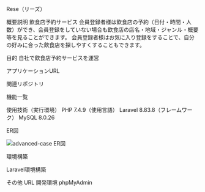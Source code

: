 Rese（リーズ）

概要説明
飲食店予約サービス
会員登録者様は飲食店の予約（日付・時間・人数）ができ、会員登録をしていない場合も飲食店の店名・地域・ジャンル・概要等を見ることができます。
会員登録者様はお気に入り登録をすることで、自分の好みに合った飲食店を探しやすくすることもできます。


目的
自社で飲食店予約サービスを運営

アプリケーションURL


関連リポジトリ


機能一覧


使用技術（実行環境）
PHP 7.4.9（使用言語）
Laravel 8.83.8（フレームワーク）
MySQL 8.0.26


ER図

![advanced-case ER図](https://github.com/user-attachments/assets/90726665-ce26-4b20-9c60-03f626727ce2)


環境構築


Laravel環境構築


その他
URL
開発環境
phpMyAdmin

